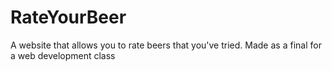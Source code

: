 # RateYourBeer
A website that allows you to rate beers that you've tried. Made as a final for a web development class
